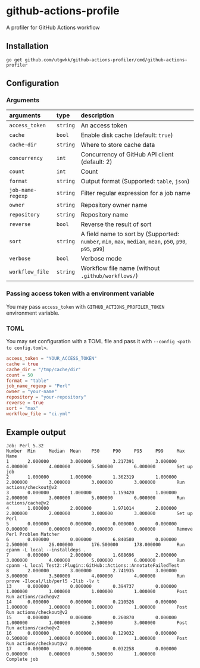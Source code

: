 # github-actions-profile

A profiler for GitHub Actions workflow

## Installation

```
go get github.com/utgwkk/github-actions-profiler/cmd/github-actions-profiler
```

## Configuration

### Arguments

|arguments|type|description|
|:-|:-|:-|
|`access_token`|`string`|An access token|
|`cache`|`bool`|Enable disk cache (default: `true`)|
|`cache-dir`|`string`|Where to store cache data|
|`concurrency`|`int`|Concurrency of GitHub API client (default: 2)|
|`count`|`int`|Count <!-- TODO: write more detail -->|
|`format`|`string`|Output format (Supported: `table`, `json`)|
|`job-name-regexp`|`string`|Filter regular expression for a job name|
|`owner`|`string`|Repository owner name|
|`repository`|`string`|Repository name|
|`reverse`|`bool`|Reverse the result of sort|
|`sort`|`string`|A field name to sort by (Supported: `number`, `min`, `max`, `median`, `mean`, `p50`, `p90`, `p95`, `p99`)|
|`verbose`|`bool`|Verbose mode|
|`workflow_file`|`string`|Workflow file name (without `.github/workflows/`)|

### Passing access token with a environment variable

You may pass `access_token` with `GITHUB_ACTIONS_PROFILER_TOKEN` environment variable.

### TOML

You may set configuration with a TOML file and pass it with `--config <path to config.toml>`.

```toml
access_token = "YOUR_ACCESS_TOKEN"
cache = true
cache_dir = "/tmp/cache/dir"
count = 50
format = "table"
job_name_regexp = "Perl"
owner = "your-name"
repository = "your-repository"
reverse = true
sort = "max"
workflow_file = "ci.yml"
```

## Example output

```
Job: Perl 5.32
Number  Min     Median  Mean    P50     P90     P95     P99     Max     Name
1       2.000000        3.000000        3.217391        3.000000        4.000000        4.000000        5.500000        6.000000        Set up job
2       1.000000        1.000000        1.362319        1.000000        2.000000        3.000000        3.000000        3.000000        Run actions/checkout@v2
3       0.000000        1.000000        1.159420        1.000000        2.000000        3.000000        5.000000        6.000000        Run actions/cache@v2
4       1.000000        2.000000        1.971014        2.000000        2.000000        2.000000        3.000000        3.000000        Set up Perl
5       0.000000        0.000000        0.000000        0.000000        0.000000        0.000000        0.000000        0.000000        Remove Perl Problem Matcher
6       0.000000        0.000000        6.840580        0.000000        2.500000        26.000000       176.500000      178.000000      Run cpanm -L local --installdeps .
7       0.000000        2.000000        1.608696        2.000000        3.000000        4.000000        5.000000        6.000000        Run cpanm -L local Test2::Plugin::GitHub::Actions::AnnotateFailedTest
8       2.000000        3.000000        2.741935        3.000000        3.000000        3.500000        4.000000        4.000000        Run prove -Ilocal/lib/perl5 -Ilib -lv t
13      0.000000        0.000000        0.394737        0.000000        1.000000        1.000000        1.000000        1.000000        Post Run actions/cache@v2
14      0.000000        0.000000        0.210526        0.000000        1.000000        1.000000        1.000000        1.000000        Post Run actions/checkout@v2
15      0.000000        0.000000        0.260870        0.000000        1.000000        1.000000        2.500000        3.000000        Post Run actions/cache@v2
16      0.000000        0.000000        0.129032        0.000000        0.500000        1.000000        1.000000        1.000000        Post Run actions/checkout@v2
17      0.000000        0.000000        0.032258        0.000000        0.000000        0.000000        0.500000        1.000000        Complete job
```
